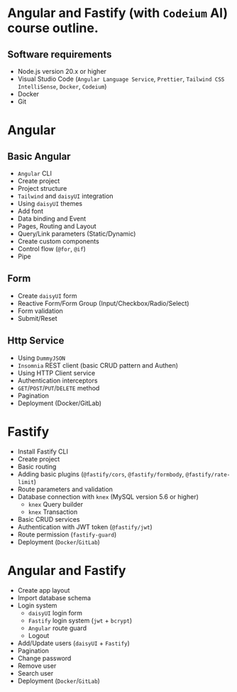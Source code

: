 # Angular and Fastify (with `Codeium` AI) course outline.

## Software requirements
- Node.js version 20.x or higher
- Visual Studio Code (`Angular Language Service`, `Prettier`, `Tailwind CSS IntelliSense`, `Docker`, `Codeium`)
- Docker
- Git

# Angular

## Basic Angular
- `Angular` CLI
- Create project
- Project structure
- `Tailwind` and `daisyUI` integration
- Using `daisyUI` themes
- Add font
- Data binding and Event
- Pages, Routing and Layout
- Query/Link parameters (Static/Dynamic)
- Create custom components
- Control flow (`@for`, `@if`)
- Pipe
## Form
- Create `daisyUI` form
- Reactive Form/Form Group (Input/Checkbox/Radio/Select)
- Form validation
- Submit/Reset
## Http Service
- Using `DummyJSON`
- `Insomnia` REST client (basic CRUD pattern and Authen)
- Using HTTP Client service
- Authentication interceptors
- `GET`/`POST`/`PUT`/`DELETE` method
- Pagination
- Deployment (Docker/GitLab)

# Fastify
- Install Fastify CLI
- Create project
- Basic routing
- Adding basic plugins (`@fastify/cors`, `@fastify/formbody`, `@fastify/rate-limit`)
- Route parameters and validation
- Database connection with `knex` (MySQL version 5.6 or higher)
  - `knex` Query builder
  - `knex` Transaction
- Basic CRUD services
- Authentication with JWT token (`@fastify/jwt`)
- Route permission (`fastify-guard`)
- Deployment (`Docker`/`GitLab`)

# Angular and Fastify
- Create app layout
- Import database schema
- Login system
  - `daisyUI` login form
  - `Fastify` login system (`jwt` + `bcrypt`)
  - `Angular` route guard
  - Logout
- Add/Update users (`daisyUI` + `Fastify`)
- Pagination
- Change password
- Remove user
- Search user
- Deployment (`Docker`/`GitLab`)
